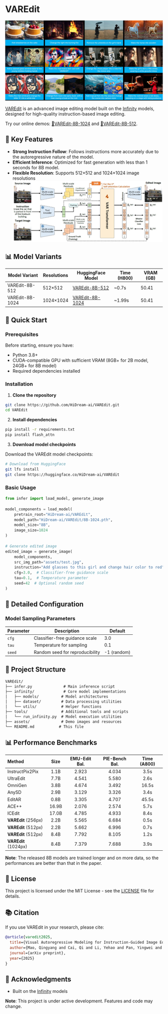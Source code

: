 # VAREdit

![VAREdit Demo](assets/demo.jpg)

[VAREdit](https://github.com/HiDream-ai/VAREdit) is an advanced image editing model built on the [Infinity](https://huggingface.co/FoundationVision/infinity) models, designed for high-quality instruction-based image editing.

Try our online demos: [🤗VAREdit-8B-1024](https://huggingface.co/spaces/HiDream-ai/VAREdit-8B-1024) and [🤗VAREdit-8B-512](https://huggingface.co/spaces/HiDream-ai/VAREdit-8B-512).

## 🌟 Key Features

- **Strong Instruction Follow**: Follows instructions more accurately due to the autoregressive nature of the model.
- **Efficient Inference**: Optimized for fast generation with less than 1 seconds for 8B model.
- **Flexible Resolution**: Supports 512×512 and 1024×1024 image resolutions
![VAREdit Demo](assets/framework.jpg)

## 📊 Model Variants

| Model Variant    | Resolutions  | HuggingFace Model                                                                 | Time (H800) | VRAM (GB) |
|------------------|--------------|----------------------------------------------------------------------------------|----------|-----------|
| VAREdit-8B-512   | 512×512      | [VAREdit-8B-512](https://huggingface.co/HiDream-ai/VAREdit)         |   ~0.7s   |   50.41     |
| VAREdit-8B-1024  | 1024×1024    | [VAREdit-8B-1024](https://huggingface.co/HiDream-ai/VAREdit)       |   ~1.99s   |   50.41     |

## 🚀 Quick Start

### Prerequisites

Before starting, ensure you have:
- Python 3.8+
- CUDA-compatible GPU with sufficient VRAM (8GB+ for 2B model, 24GB+ for 8B model)
- Required dependencies installed

### Installation

1. **Clone the repository**
```bash
git clone https://github.com/HiDream-ai/VAREdit.git
cd VAREdit
```

2. **Install dependencies**
```bash
pip install -r requirements.txt
pip install flash_attn
```

3. **Download model checkpoints**

Download the VAREdit model checkpoints:
```bash
# Download from HuggingFace
git lfs install
git clone https://huggingface.co/HiDream-ai/VAREdit
```

### Basic Usage

```python
from infer import load_model, generate_image

model_components = load_model(
    pretrain_root="HiDream-ai/VAREdit",
    model_path="HiDream-ai/VAREdit/8B-1024.pth",
    model_size="8B",
    image_size=1024
)

# Generate edited image
edited_image = generate_image(
    model_components,
    src_img_path="assets/test.jpg",
    instruction="Add glasses to this girl and change hair color to red",
    cfg=3.0,  # Classifier-free guidance scale
    tau=0.1,  # Temperature parameter
    seed=42  # Optional random seed
)
```

## 📝 Detailed Configuration

### Model Sampling Parameters

| Parameter | Description | Default |
|-----------|-------------|---------|
| `cfg` | Classifier-free guidance scale | 3.0 |
| `tau` | Temperature for sampling | 0.1 |
| `seed` | Random seed for reproducibility | -1 (random) |

## 📂 Project Structure

```
VAREdit/
├── infer.py              # Main inference script
├── infinity/             # Core model implementations
│   ├── models/          # Model architectures
│   ├── dataset/         # Data processing utilities
│   └── utils/           # Helper functions
├── tools/               # Additional tools and scripts
│   └── run_infinity.py  # Model execution utilities
├── assets/              # Demo images and resources
└── README.md           # This file
```

## 📊 Performance Benchmarks
| **Method** | **Size** | **EMU-Edit Bal.** | **PIE-Bench Bal.** | **Time (A800)** |
|:---|:---:|:---:|:---:|:---:|
| InstructPix2Pix | 1.1B | 2.923 | 4.034 | 3.5s |
| UltraEdit | 7.7B | 4.541 | 5.580 | 2.6s |
| OmniGen | 3.8B | 4.674 | 3.492 | 16.5s |
| AnySD | 2.9B | 3.129 | 3.326 | 3.4s |
| EditAR | 0.8B | 3.305 | 4.707 | 45.5s |
| ACE++ | 16.9B | 2.076 | 2.574 | 5.7s |
| ICEdit | 17.0B | 4.785 | 4.933 | 8.4s |
| **VAREdit** (256px) | 2.2B | 5.565 | 6.684 | 0.5s |
| **VAREdit** (512px) | 2.2B | 5.662 | 6.996 | 0.7s |
| **VAREdit** (512px) | 8.4B | 7.792 | 8.105 | 1.2s |
| **VAREdit** (1024px) | 8.4B | 7.379 | 7.688 | 3.9s |

**Note**: The released 8B models are trained longer and on more data, so the performances are better than that in the paper.

## 📄 License

This project is licensed under the MIT License - see the [LICENSE](LICENSE) file for details.

## 📚 Citation

If you use VAREdit in your research, please cite:

```bibtex
@article{varedit2025,
  title={Visual Autoregressive Modeling for Instruction-Guided Image Editing},
  author={Mao, Qingyang and Cai, Qi and Li, Yehao and Pan, Yingwei and Cheng, Mingyue and Yao, Ting and Liu, Qi and Mei, Tao},
  journal={arXiv preprint},
  year={2025}
}
```

## 🙏 Acknowledgments

- Built on the [Infinity](https://huggingface.co/FoundationVision/infinity) models

**Note**: This project is under active development. Features and code may change.
